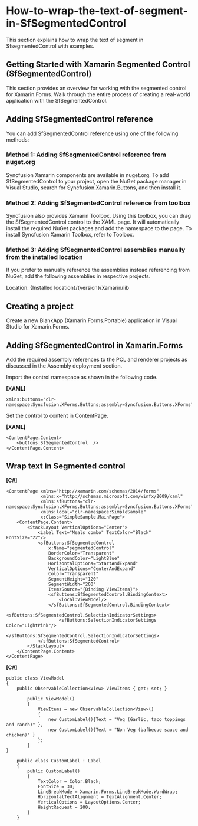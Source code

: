 # How-to-wrap-the-text-of-segment-in-SfSegmentedControl
This section explains how to wrap the text of segment in SfsegmentedControl with examples.

## Getting Started with Xamarin Segmented Control (SfSegmentedControl)

This section provides an overview for working with the segmented control for Xamarin.Forms. Walk through the entire process of creating a real-world application with the SfSegmentedControl.

## Adding SfSegmentedControl reference
You can add SfSegmentedControl reference using one of the following methods:

### Method 1: Adding SfSegmentedControl reference from nuget.org

Syncfusion Xamarin components are available in nuget.org. To add SfSegmentedControl to your project, open the NuGet package manager in Visual Studio, search for Syncfusion.Xamarin.Buttons, and then install it.

### Method 2: Adding SfSegmentedControl reference from toolbox

Syncfusion also provides Xamarin Toolbox. Using this toolbox, you can drag the SfSegmentedControl control to the XAML page. It will automatically install the required NuGet packages and add the namespace to the page. To install Syncfusion Xamarin Toolbox, refer to Toolbox.

### Method 3: Adding SfSegmentedControl assemblies manually from the installed location

If you prefer to manually reference the assemblies instead referencing from NuGet, add the following assemblies in respective projects.

Location: {Installed location}/{version}/Xamarin/lib

## Creating a project
Create a new BlankApp (Xamarin.Forms.Portable) application in Visual Studio for Xamarin.Forms.

## Adding SfSegmentedControl in Xamarin.Forms
Add the required assembly references to the PCL and renderer projects as discussed in the Assembly deployment  section.

Import the control namespace as shown in the following code.

**[XAML]**

```
xmlns:buttons="clr-namespace:Syncfusion.XForms.Buttons;assembly=Syncfusion.Buttons.XForms"
```
Set the control to content in ContentPage.

**[XAML]**
```
<ContentPage.Content>
    <buttons:SfSegmentedControl  />
</ContentPage.Content>
```
## Wrap text in Segmented control

**[C#]**
```
<ContentPage xmlns="http://xamarin.com/schemas/2014/forms"
             xmlns:x="http://schemas.microsoft.com/winfx/2009/xaml"
             xmlns:sfButtons="clr-namespace:Syncfusion.XForms.Buttons;assembly=Syncfusion.Buttons.XForms"
             xmlns:local="clr-namespace:SimpleSample"
             x:Class="SimpleSample.MainPage">
    <ContentPage.Content>
        <StackLayout VerticalOptions="Center">
            <Label Text="Meals combo" TextColor="Black" FontSize="22"/>
            <sfButtons:SfSegmentedControl
                x:Name="segmentedControl"
                BorderColor="Transparent"
                BackgroundColor="LightBlue"
                HorizontalOptions="StartAndExpand"
                VerticalOptions="CenterAndExpand"
                Color="Transparent"
                SegmentHeight="120"
                SegmentWidth="200"
                ItemsSource="{Binding ViewItems}">
                <sfButtons:SfSegmentedControl.BindingContext>
                    <local:ViewModel/>
                </sfButtons:SfSegmentedControl.BindingContext>
                <sfButtons:SfSegmentedControl.SelectionIndicatorSettings>
                    <sfButtons:SelectionIndicatorSettings Color="LightPink"/>
                </sfButtons:SfSegmentedControl.SelectionIndicatorSettings>
            </sfButtons:SfSegmentedControl>
        </StackLayout>
    </ContentPage.Content>
</ContentPage>
```

**[C#]**

```
public class ViewModel 
{
    public ObservableCollection<View> ViewItems { get; set; }

        public ViewModel()
        {
            ViewItems = new ObservableCollection<View>()
            {
                new CustomLabel(){Text = "Veg (Garlic, taco toppings and ranch)" },
                new CustomLabel(){Text = "Non Veg (bafbecue sauce and chicken)" }
            };
        }
}

    public class CustomLabel : Label
    {
        public CustomLabel()
        {
            TextColor = Color.Black;
            FontSize = 30;
            LineBreakMode = Xamarin.Forms.LineBreakMode.WordWrap;
            HorizontalTextAlignment = TextAlignment.Center;
            VerticalOptions = LayoutOptions.Center;
            HeightRequest = 200;
        }
    }
```